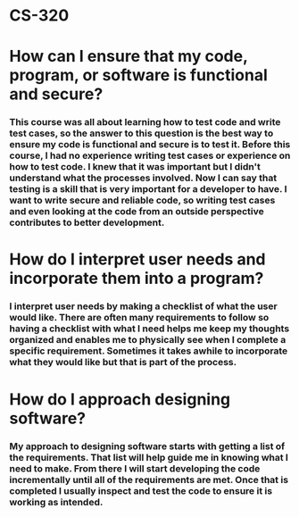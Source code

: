 # CS-320

# How can I ensure that my code, program, or software is functional and secure?

### This course was all about learning how to test code and write test cases, so the answer to this question is the best way to ensure my code is functional and secure is to test it. Before this course, I had no experience writing test cases or experience on how to test code. I knew that it was important but I didn't understand what the processes involved. Now I can say that testing is a skill that is very important for a developer to have. I want to write secure and reliable code, so writing test cases and even looking at the code from an outside perspective contributes to better development.

# How do I interpret user needs and incorporate them into a program?

### I interpret user needs by making a checklist of what the user would like. There are often many requirements to follow so having a checklist with what I need helps me keep my thoughts organized and enables me to physically see when I complete a specific requirement. Sometimes it takes awhile to incorporate what they would like but that is part of the process.

# How do I approach designing software?

### My approach to designing software starts with getting a list of the requirements. That list will help guide me in knowing what I need to make. From there I will start developing the code incrementally until all of the requirements are met. Once that is completed I usually inspect and test the code to ensure it is working as intended.
